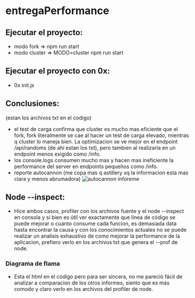 # entregaPerformance
## Ejecutar el proyecto:
- modo fork => npm run start
- modo cluster => MODO=cluster npm run start
## Ejecutar el proyecto con 0x:
- 0x init.js


## Conclusiones:
(estan los archivos txt en el codigo)
- el test de carga confirma que cluster es mucho mas eficiente que el fork, fork literalmente se cae al hacer un test de carga elevado, mientras q cluster lo maneja bien. La optimizacion se ve mejor en el endpoint /api/randoms (de ahi estan los txt), pero tambien al realizarla en un endpoint menos exigido como /info.
- los console.logs consumen mucho mas y hacen mas ineficiente la performance del server en endpoints pequeños como /info.
- reporte autocannon (me copa mas q astillery xq la informacion esta mas clara y menos abrumadora)
![autocannon inforeme](https://user-images.githubusercontent.com/77365693/184687211-0479ed1a-08f3-41d0-bad1-f0692375bbec.PNG)

## Node --inspect:
- Hice ambos casos, profiler con los archivos fuente y el node --inspect en consola y si bien es útil ver exactamente que linea de código se puede mejorar o cuanto consume cada funcion, es demasiada data hasta encontrar la causa y con los conocimientos actuales no se puede realizar un analisis exhaustivo de como mejorar la performance de la aplicacion, prefiero verlo en los archivos txt que genera el --prof de node.

### Diagrama de flama
- Esta el html en el código pero para ser sincera, no me pareció fácil de analizar a comparacion de los otros informes, siento que es más comodo y claro verlo en los archivos del profiler de node.
